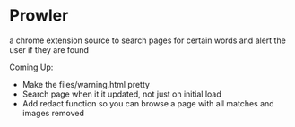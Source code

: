 # Prowler
a chrome extension source to search pages for certain words and alert the user if they are found

Coming Up:
 - Make the files/warning.html pretty
 - Search page when it it updated, not just on initial load
 - Add redact function so you can browse a page with all matches and images removed
